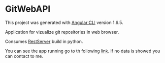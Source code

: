 # GitWebAPI

This project was generated with [Angular CLI](https://github.com/angular/angular-cli) version 1.6.5.

Application for vizualize git repositories in web browser.

Consumes [RestServer](https://github.com/roger357/easySoft-RestfulServers) build in python.

You can see the app running go to th following [link](https://easy-git.herokuapp.com/). If no data is showed you can contact to me.





